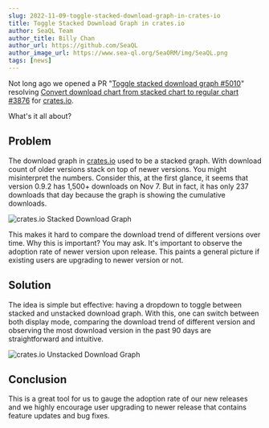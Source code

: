 ```yaml
---
slug: 2022-11-09-toggle-stacked-download-graph-in-crates-io
title: Toggle Stacked Download Graph in crates.io
author: SeaQL Team
author_title: Billy Chan
author_url: https://github.com/SeaQL
author_image_url: https://www.sea-ql.org/SeaORM/img/SeaQL.png
tags: [news]
---
```


Not long ago we opened a PR "[Toggle stacked download graph #5010](https://github.com/rust-lang/crates.io/pull/5010)" resolving [Convert download chart from stacked chart to regular chart #3876](https://github.com/rust-lang/crates.io/issues/3876) for [crates.io](https://github.com/rust-lang/crates.io).

What's it all about?

## Problem

The download graph in [crates.io](https://crates.io/) used to be a stacked graph. With download count of older versions stack on top of newer versions. You might misinterpret the numbers. Consider this, at the first glance, it seems that version 0.9.2 has 1,500+ downloads on Nov 7. But in fact, it has only 237 downloads that day because the graph is showing the cumulative downloads.

![crates.io Stacked Download Graph](https://user-images.githubusercontent.com/30400950/200738670-4266e178-7952-4e05-bff0-c2445ba345bf.png)

This makes it hard to compare the download trend of different versions over time. Why this is important? You may ask. It's important to observe the adoption rate of newer version upon release. This paints a general picture if existing users are upgrading to newer version or not.

## Solution

The idea is simple but effective: having a dropdown to toggle between stacked and unstacked download graph. With this, one can switch between both display mode, comparing the download trend of different version and observing the most download version in the past 90 days are straightforward and intuitive.

![crates.io Unstacked Download Graph](https://user-images.githubusercontent.com/30400950/200741006-6a5e1922-de38-456b-b33d-dfc4ce2f8a93.png)

## Conclusion

This is a great tool for us to gauge the adoption rate of our new releases and we highly encourage user upgrading to newer release that contains feature updates and bug fixes.
